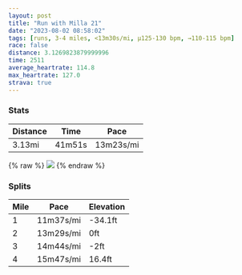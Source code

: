 ```yaml
---
layout: post
title: "Run with Milla 21"
date: "2023-08-02 08:58:02"
tags: [runs, 3-4 miles, <13m30s/mi, μ125-130 bpm, →110-115 bpm]
race: false
distance: 3.1269823879999996
time: 2511
average_heartrate: 114.8
max_heartrate: 127.0
strava: true
---
```


### Stats

| Distance | Time | Pace |
|----------|------|------|
|3.13mi|41m51s|13m23s/mi|

{% raw %}
<img src='https://maps.googleapis.com/maps/api/staticmap?maptype=roadmap&path=enc:mkwwFvvsbMMJ?j@Ud@F\b@p@VHXNl@NPJDZCVU~@AVFJZT_@rAUh@CLg@D?|@RHXTb@NFAZN\XPXVRj@VLVV?b@ZTHW|@Uh@g@j@G@QTMFMl@c@|@CTWf@s@lB[n@?DDRx@^\Jk@]a@QE?KPQh@Ap@n@\^Vb@Rb@XbAv@pAr@f@\dBz@`@f@r@^ZVXJV?PVDZRTZP~@L^RHH|@H^JPBVLvBn@RLr@LzBv@?HI^eBbGAJDDL?VO\s@Fi@`@}@^iC?KVs@ZNZTVd@L~@J`@~@TbA^d@HB@PVG~ABzAXd@H?La@LkA@aAJaA@e@Jg@Ay@B]?a@SMe@Ga@EA@IGS?WLg@l@SAyAq@e@EuAEg@Bm@Ac@F[C}@ScAa@]GeAYq@W_@IaA_@mA[WQg@{@mA[m@a@UMq@g@YM}@u@WOKI[MYY}@o@y@]WUc@QeAq@{BaBoAw@_@Y[_@_A_@]Yw@g@A@RB|@\bAt@fA\v@h@VXp@d@\\FNfAd@dBtABFVPZJhAj@f@Z~@`@ZXFDi@My@e@e@S[IAEYY]Qe@c@cAg@s@e@_@[ZmARm@Hq@FWHOFc@JMJi@Tq@Ry@JEBe@Hc@TWz@}B&key=AIzaSyC1MId7bFpkLXNAaYhBSTb8jLyiSqzbDtM&size=800x800&markers=color:yellow|label:S|40.75719,-73.99804&markers=color:green|label:F|40.75573000000001,-74.00210000000007'>
{% endraw %}

### Splits

| Mile | Pace | Elevation |
|------|------|-----------|
|1|11m37s/mi|-34.1ft|
|2|13m29s/mi|0ft|
|3|14m44s/mi|-2ft|
|4|15m47s/mi|16.4ft|
